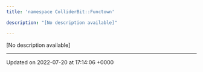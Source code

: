 ```yaml
---
title: 'namespace ColliderBit::Functown'

description: "[No description available]"

---
```







[No description available]






-------------------------------

Updated on 2022-07-20 at 17:14:06 +0000
